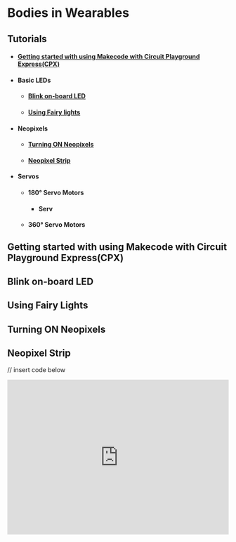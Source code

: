 # Bodies in Wearables
## Tutorials
- #### [Getting started with using Makecode with Circuit Playground Express(CPX)](#getting-started-with-using-makecode-with-circuit-playground-expresscpx-1)
- #### Basic LEDs
  - #### [Blink on-board LED](#blink-on-board-led-1)
  - #### [Using Fairy lights](#using-fairy-lights-1)
- #### Neopixels
  - #### [Turning ON Neopixels](#turning-on-neopixels-1)
  - #### [Neopixel Strip](##neopixel-strip-1)
- #### Servos
  - #### 180° Servo Motors
    - #### Serv
  - #### 360° Servo Motors
 

## Getting started with using Makecode with Circuit Playground Express(CPX)

## Blink on-board LED

## Using Fairy Lights

## Turning ON Neopixels

## Neopixel Strip

// insert code below
<div style="position:relative;height:0;padding-bottom:70%;overflow:hidden;"><iframe style="position:absolute;top:0;left:0;width:100%;height:100%;" src="https://makecode.adafruit.com/#pub:_4ffFtM9FAP2L" frameborder="0" sandbox="allow-popups allow-forms allow-scripts allow-same-origin"></iframe></div>








<script src="https://makecode.com/gh-pages-embed.js"></script><script>makeCodeRender("{{ site.makecode.home_url }}", "{{ site.github.owner_name }}/{{ site.github.repository_name }}");</script>
